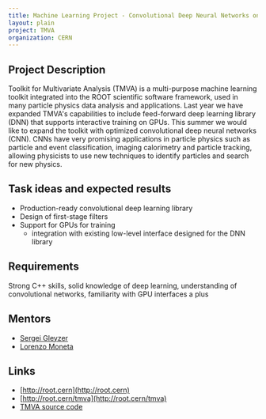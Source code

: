 ```yaml
---
title: Machine Learning Project - Convolutional Deep Neural Networks on GPUs for Particle Physics Applications
layout: plain
project: TMVA
organization: CERN
---
```


## Project Description 
Toolkit for Multivariate Analysis (TMVA) is a multi-purpose machine learning toolkit integrated into the ROOT scientific software framework, used in many particle physics data analysis and applications. Last year we have expanded TMVA's capabilities to include feed-forward deep learning library (DNN) that supports interactive training on GPUs. This summer we would like to expand the toolkit with optimized convolutional deep neural networks (CNN). CNNs have very promising applications in particle physics such as particle and event classification, imaging calorimetry and particle tracking, allowing physicists to use new techniques to identify particles and search for new physics.

## Task ideas and expected results

  * Production-ready convolutional deep learning library
  * Design of first-stage filters
  * Support for GPUs for training
     * integration with existing low-level interface designed for the DNN library

## Requirements
Strong C++ skills, solid knowledge of deep learning, understanding of convolutional networks, familiarity with GPU interfaces a plus

## Mentors

* [Sergei Gleyzer](mailto:sft-gsoc@cern.ch?subject=Convolutional%20Deep%20Neural%20Networks%20on%20GPUs%20for%20Particle%20Physics)
* [Lorenzo Moneta](mailto:sft-gsoc@cern.ch?subject=Convolutional%20Deep%20Neural%20Networks%20on%20GPUs%20for%20Particle%20Physics)

## Links

  * [http://root.cern](http://root.cern)
  * [http://root.cern/tmva](http://root.cern/tmva)
  * [TMVA source code](https://github.com/root-mirror/root/tree/master/tmva)
